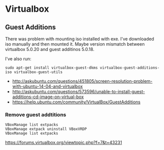 # Virtualbox

## Guest Additions

There was problem with mounting iso installed with exe. I've downloaded iso manually and then mounted it. Maybe version mismatch between virtualbox 5.0.20 and guest additinos 5.0.18.

I've also run:

```
sudo apt-get install virtualbox-guest-dkms virtualbox-guest-additions-iso virtualbox-guest-utils
```

- http://askubuntu.com/questions/451805/screen-resolution-problem-with-ubuntu-14-04-and-virtualbox
- http://askubuntu.com/questions/573596/unable-to-install-guest-additions-cd-image-on-virtual-box
- https://help.ubuntu.com/community/VirtualBox/GuestAdditions

### Remove guest addtitions

```
VBoxManage list extpacks
VBoxManage extpack uninstall VBoxVRDP
VBoxManage list extpacks
```

https://forums.virtualbox.org/viewtopic.php?f=7&t=43231
